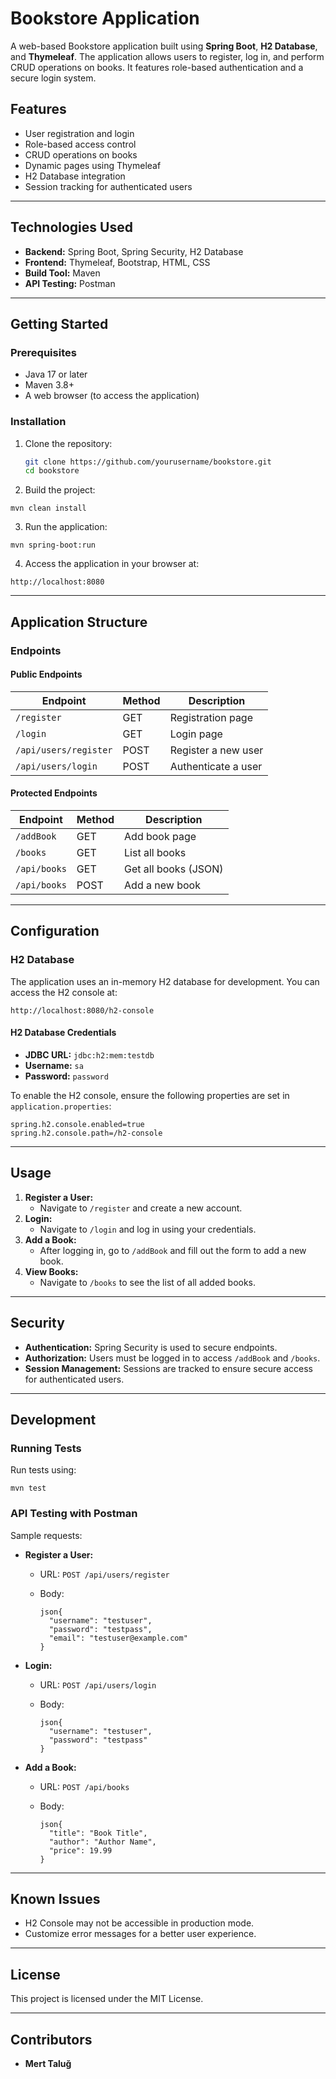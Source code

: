 

# Bookstore Application

A web-based Bookstore application built using **Spring Boot**, **H2 Database**, and **Thymeleaf**. The application allows users to register, log in, and perform CRUD operations on books. It features role-based authentication and a secure login system.

## Features

- User registration and login
- Role-based access control
- CRUD operations on books
- Dynamic pages using Thymeleaf
- H2 Database integration
- Session tracking for authenticated users

---

## Technologies Used

- **Backend:** Spring Boot, Spring Security, H2 Database
- **Frontend:** Thymeleaf, Bootstrap, HTML, CSS
- **Build Tool:** Maven
- **API Testing:** Postman

---

## Getting Started

### Prerequisites

- Java 17 or later
- Maven 3.8+
- A web browser (to access the application)

### Installation

1. Clone the repository:
   ```bash
   git clone https://github.com/yourusername/bookstore.git
   cd bookstore

2. Build the project:

```
mvn clean install
```

3. Run the application:

```
mvn spring-boot:run
```

4. Access the application in your browser at:

```
http://localhost:8080
```

------

## Application Structure

### Endpoints

#### Public Endpoints

| Endpoint              | Method | Description         |
| --------------------- | ------ | ------------------- |
| `/register`           | GET    | Registration page   |
| `/login`              | GET    | Login page          |
| `/api/users/register` | POST   | Register a new user |
| `/api/users/login`    | POST   | Authenticate a user |

#### Protected Endpoints

| Endpoint     | Method | Description          |
| ------------ | ------ | -------------------- |
| `/addBook`   | GET    | Add book page        |
| `/books`     | GET    | List all books       |
| `/api/books` | GET    | Get all books (JSON) |
| `/api/books` | POST   | Add a new book       |

------

## Configuration

### H2 Database

The application uses an in-memory H2 database for development. You can access the H2 console at:

```
http://localhost:8080/h2-console
```

#### H2 Database Credentials

- **JDBC URL:** `jdbc:h2:mem:testdb`
- **Username:** `sa`
- **Password:** `password`

To enable the H2 console, ensure the following properties are set in `application.properties`:

```
spring.h2.console.enabled=true
spring.h2.console.path=/h2-console
```

------

## Usage

1. **Register a User:**
   - Navigate to `/register` and create a new account.
2. **Login:**
   - Navigate to `/login` and log in using your credentials.
3. **Add a Book:**
   - After logging in, go to `/addBook` and fill out the form to add a new book.
4. **View Books:**
   - Navigate to `/books` to see the list of all added books.

------

## Security

- **Authentication:** Spring Security is used to secure endpoints.
- **Authorization:** Users must be logged in to access `/addBook` and `/books`.
- **Session Management:** Sessions are tracked to ensure secure access for authenticated users.

------

## Development

### Running Tests

Run tests using:

```
mvn test
```

### API Testing with Postman

Sample requests:

- **Register a User:**

  - URL: `POST /api/users/register`

  - Body:

    ```
    json{
      "username": "testuser",
      "password": "testpass",
      "email": "testuser@example.com"
    }
    ```

- **Login:**

  - URL: `POST /api/users/login`

  - Body:

    ```
    json{
      "username": "testuser",
      "password": "testpass"
    }
    ```

- **Add a Book:**

  - URL: `POST /api/books`

  - Body:

    ```
    json{
      "title": "Book Title",
      "author": "Author Name",
      "price": 19.99
    }
    ```

------

## Known Issues

- H2 Console may not be accessible in production mode.
- Customize error messages for a better user experience.

------

## License

This project is licensed under the MIT License.

------

## Contributors

- **Mert Taluğ**